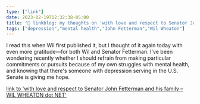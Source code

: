```yaml
---
type: ["link"]
date: 2023-02-19T12:32:38-05:00
title: "🔗 linkblog: my thoughts on 'with love and respect to Senator John Fetterman and his family – WIL WHEATON dot NET'"
tags: ["depression","mental health","John Fetterman","Wil Wheaton"]
---
```

I read this when Wil first published it, but I thought of it again today with even more gratitude—for both Wil and Senator Fetterman. I've been wondering recently whether I should refrain from making particular commitments or pursuits because of my own struggles with mental health, and knowing that there's someone with depression serving in the U.S. Senate is giving me hope.  
 

[link to 'with love and respect to Senator John Fetterman and his family – WIL WHEATON dot NET'](https://wilwheaton.net/2023/02/with-love-and-respect-to-senator-john-fetterman-and-his-family/)
